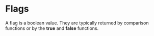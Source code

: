 # Flags

A flag is a boolean value. They are typically returned by comparison functions or by the **true** and **false** functions.
